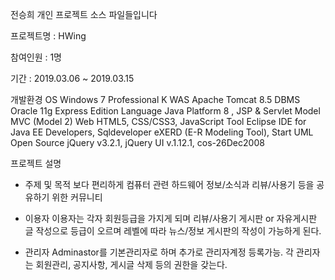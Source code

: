 전승희 개인 프로젝트 소스 파일들입니다

프로젝트명 : HWing

참여인원 : 1명

기간 : 2019.03.06 ~ 2019.03.15

개발환경	OS	Windows 7 Professional K
	WAS	Apache Tomcat 8.5
	DBMS	Oracle 11g Express Edition
	Language	Java Platform 8 , JSP & Servlet
	Model	MVC (Model 2)
	Web	HTML5, CSS/CSS3, JavaScript
	Tool	Eclipse IDE for Java EE Developers, Sqldeveloper
   eXERD (E-R Modeling Tool), Start UML
	Open Source	jQuery v3.2.1, jQuery UI v.1.12.1, cos-26Dec2008
   

프로젝트 설명

- 주제 및 목적
   보다 편리하게 컴퓨터 관련 하드웨어 정보/소식과 리뷰/사용기 등을 공유하기 위한 커뮤니티

- 이용자
   이용자는 각자 회원등급을 가지게 되며 리뷰/사용기 게시판 or 자유게시판 글 작성으로    등급이 오르며 레벨에 따라 뉴스/정보 게시판의 작성이 가능하게 된다.

- 관리자
   Adminastor를 기본관리자로 하며 추가로 관리자계정 등록가능.
   각 관리자는 회원관리, 공지사항, 게시글 삭제 등의 권한을 갖는다.
